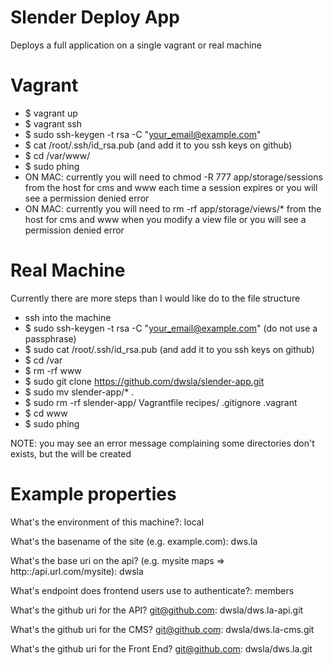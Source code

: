 Slender Deploy App
==================

Deploys a full application on a single vagrant or real machine

Vagrant
=======
* $ vagrant up
* $ vagrant ssh
* $ sudo ssh-keygen -t rsa -C "your_email@example.com"
* $ cat /root/.ssh/id_rsa.pub (and add it to you ssh keys on github)
* $ cd /var/www/
* $ sudo phing
* ON MAC: currently you will need to chmod -R 777 app/storage/sessions from the host for cms and www each time a session expires or you will see a permission denied error
* ON MAC: currently you will need to rm -rf app/storage/views/* from the host for cms and www when you modify a view file or you will see a permission denied error

Real Machine
=======

Currently there are more steps than I would like do to the file structure

* ssh into the machine
* $ sudo ssh-keygen -t rsa -C "your_email@example.com" (do not use a passphrase)
* $ sudo cat /root/.ssh/id_rsa.pub (and add it to you ssh keys on github)
* $ cd /var
* $ rm -rf www
* $ sudo git clone https://github.com/dwsla/slender-app.git
* $ sudo mv slender-app/* .
* $ sudo rm -rf slender-app/ Vagrantfile  recipes/ .gitignore .vagrant
* $ cd www
* $ sudo phing

NOTE: you may see an error message complaining some directories don't exists, but the will be created

Example properties
==============
What's the environment of this machine?: local

What's the basename of the site (e.g. example.com): dws.la

What's the base uri on the api? (e.g. mysite maps => http::/api.url.com/mysite): dwsla

What's endpoint does frontend users use to authenticate?: members

What's the github uri for the API? git@github.com: dwsla/dws.la-api.git

What's the github uri for the CMS? git@github.com: dwsla/dws.la-cms.git

What's the github uri for the Front End? git@github.com: dwsla/dws.la.git
